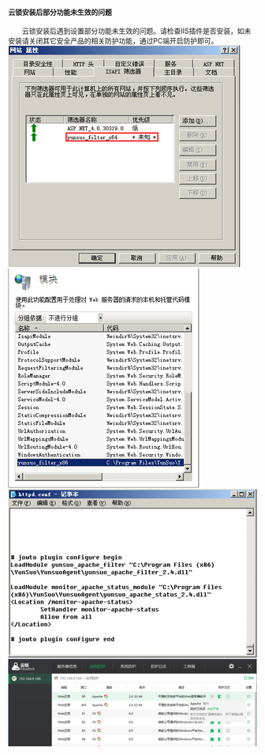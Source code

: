 #### 云锁安装后部分功能未生效的问题

&emsp;&emsp;云锁安装后遇到设置部分功能未生效的问题。请检查IIS插件是否安装，如未安装请关闭其它安全产品的相关防护功能，通过PC端开启防护即可。
![IIS 6插件](/assets/q_21_1.png)
![IIS 7/8插件](/assets/q_21_2.png)
![Apache插件](/assets/q_21_3.png)
![PC端开启防护](/assets/q_21_4.png)